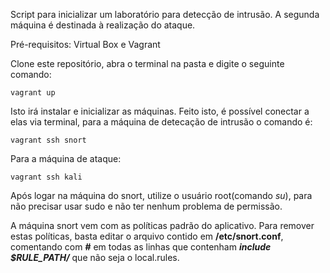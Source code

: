 Script para inicializar um laboratório para detecção de intrusão. A segunda máquina é destinada à realização do ataque.

Pré-requisitos: Virtual Box e Vagrant


Clone este repositório, abra o terminal na pasta e digite o seguinte comando:
```
vagrant up
```

Isto irá instalar e inicializar as máquinas. Feito isto, é possível conectar a elas via terminal, para a máquina de detecação de intrusão o comando é:
```
vagrant ssh snort
```
Para a máquina de ataque:
```
vagrant ssh kali
```

Após logar na máquina do snort, utilize o usuário root(comando *su*), para não precisar usar sudo e não ter nenhum problema de permissão.

A máquina snort vem com as políticas padrão do aplicativo. Para remover estas políticas, basta editar o arquivo contido em **/etc/snort.conf**, comentando com **#** em todas as linhas que contenham ***include $RULE_PATH/*** que não seja o local.rules.